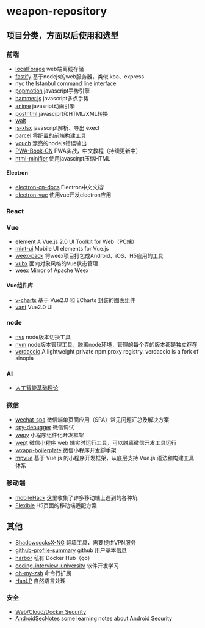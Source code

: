 # weapon-repository
## 项目分类，方面以后使用和选型
### 前端
- [localForage](https://github.com/localForage/localForage) web端离线存储
- [fastify](https://github.com/fastify/fastify) 基于nodejs的web服务器，类似 koa、express
- [nyc](https://github.com/istanbuljs/nyc/) the Istanbul command line interface
- [popmotion](https://github.com/Popmotion/popmotion/) javascript手势引擎
- [hammer.js](http://note.youdao.com/) javascript多点手势
- [anime](https://github.com/juliangarnier/anime/) javasript动画引擎
- [posthtml](https://github.com/posthtml/posthtml/) javasciprt和HTML/XML转换
- [walt](https://github.com/ballercat/walt/)
- [js-xlsx](https://github.com/SheetJS/js-xlsx/) javascript解析、导出 execl
- [parcel](https://github.com/parcel-bundler/parcel/) 零配置的前端构建工具
- [youch](https://github.com/poppinss/youch/) 漂亮的nodejs错误输出
- [PWA-Book-CN](https://github.com/SangKa/PWA-Book-CN/) PWA实战，中文教程（持续更新中）
- [html-minifier](https://github.com/kangax/html-minifier/) 使用javascirpt压缩HTML

#### Electron
- [electron-cn-docs](https://github.com/amhoho/electron-cn-docs/) Electron中文文档! 
- [electron-vue](https://github.com/SimulatedGREG/electron-vue/) 使用vue开发electron应用

### React


### Vue
- [element](https://github.com/ElemeFE/element) A Vue.js 2.0 UI Toolkit for Web（PC端）
- [mint-ui](https://github.com/ElemeFE/mint-ui) Mobile UI elements for Vue.js 
- [weex-pack](https://github.com/weexteam/weex-pack/) 将weex项目打包成Android、iOS、H5应用的工具
- [vubx](https://github.com/zetaplus006/vubx/) 面向对象风格的Vue状态管理
- [weex](https://github.com/apache/incubator-weex/) Mirror of Apache Weex

#### Vue组件库
- [v-charts](https://github.com/ElemeFE/v-charts) 基于 Vue2.0 和 ECharts 封装的图表组件
- [vant](https://github.com/youzan/vant/) Vue2.0 UI

### node
- [nvs](https://github.com/jasongin/nvs) node版本切换工具
- [nvm](https://github.com/creationix/nvm) node版本管理工具，脱离node环境，管理的每个弄的版本都是独立存在
- [verdaccio](https://github.com/verdaccio/verdaccio) A lightweight private npm proxy registry. verdaccio is a fork of sinopia

### AI
- [人工智能基础理论](https://github.com/KeKe-Li/tutorial)

### 微信
- [wechat-spa](https://github.com/Chooin/wechat-spa) 微信端单页面应用（SPA）常见问题汇总及解决方案
- [spy-debugger](https://github.com/wuchangming/spy-debugger/) 微信调试
- [wepy](https://github.com/Tencent/wepy/) 小程序组件化开发框架
- [wept](https://github.com/chemzqm/wept) 微信小程序 web 端实时运行工具，可以脱离微信开发工具运行
- [wxapp-boilerplate](https://github.com/ihahoo/wxapp-boilerplate) 微信小程序开发脚手架
- [mpvue](https://github.com/Meituan-Dianping/mpvue) 基于 Vue.js 的小程序开发框架，从底层支持 Vue.js 语法和构建工具体系

### 移动端
- [mobileHack](https://github.com/RubyLouvre/mobileHack/) 这里收集了许多移动端上遇到的各种坑
- [Flexible](https://github.com/amfe/lib-flexible) H5页面的移动端适配方案

## 其他
- [ShadowsocksX-NG](https://github.com/shadowsocks/ShadowsocksX-NG) 翻墙工具，需要提供VPN服务
- [github-profile-summary](https://github.com/tipsy/github-profile-summary/) github 用户基本信息
- [harbor](https://github.com/vmware/harbor/)  私有 Docker Hub（go）
- [coding-interview-university](https://github.com/jwasham/coding-interview-university/) 软件开发学习
- [oh-my-zsh](https://github.com/robbyrussell/oh-my-zsh/) 命令行扩展
- [HanLP](https://github.com/hankcs/HanLP/) 自然语言处理

### 安全
- [Web/Cloud/Docker Security](https://github.com/JnuSimba/MiscSecNotes/)
- [AndroidSecNotes](https://github.com/JnuSimba/AndroidSecNotes/) some learning notes about Android Security
